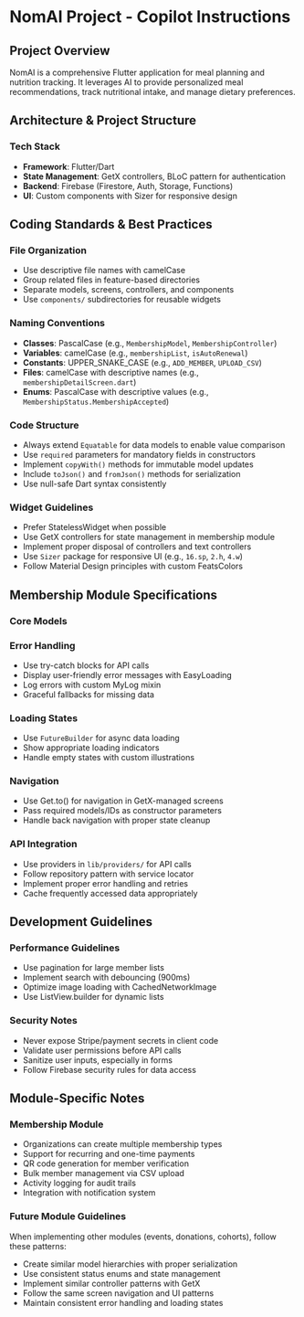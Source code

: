 # NomAI Project - Copilot Instructions

## Project Overview

NomAI is a comprehensive Flutter application for meal planning and nutrition tracking. It leverages AI to provide personalized meal recommendations, track nutritional intake, and manage dietary preferences.

## Architecture & Project Structure

### Tech Stack

- **Framework**: Flutter/Dart
- **State Management**: GetX controllers, BLoC pattern for authentication
- **Backend**: Firebase (Firestore, Auth, Storage, Functions)
- **UI**: Custom components with Sizer for responsive design



## Coding Standards & Best Practices

### File Organization

- Use descriptive file names with camelCase
- Group related files in feature-based directories
- Separate models, screens, controllers, and components
- Use `components/` subdirectories for reusable widgets

### Naming Conventions

- **Classes**: PascalCase (e.g., `MembershipModel`, `MembershipController`)
- **Variables**: camelCase (e.g., `membershipList`, `isAutoRenewal`)
- **Constants**: UPPER_SNAKE_CASE (e.g., `ADD_MEMBER`, `UPLOAD_CSV`)
- **Files**: camelCase with descriptive names (e.g., `membershipDetailScreen.dart`)
- **Enums**: PascalCase with descriptive values (e.g., `MembershipStatus.MembershipAccepted`)

### Code Structure

- Always extend `Equatable` for data models to enable value comparison
- Use `required` parameters for mandatory fields in constructors
- Implement `copyWith()` methods for immutable model updates
- Include `toJson()` and `fromJson()` methods for serialization
- Use null-safe Dart syntax consistently

### Widget Guidelines

- Prefer StatelessWidget when possible
- Use GetX controllers for state management in membership module
- Implement proper disposal of controllers and text controllers
- Use `Sizer` package for responsive UI (e.g., `16.sp`, `2.h`, `4.w`)
- Follow Material Design principles with custom FeatsColors

## Membership Module Specifications

### Core Models

### Error Handling

- Use try-catch blocks for API calls
- Display user-friendly error messages with EasyLoading
- Log errors with custom MyLog mixin
- Graceful fallbacks for missing data

### Loading States

- Use `FutureBuilder` for async data loading
- Show appropriate loading indicators
- Handle empty states with custom illustrations

### Navigation

- Use Get.to() for navigation in GetX-managed screens
- Pass required models/IDs as constructor parameters
- Handle back navigation with proper state cleanup

### API Integration

- Use providers in `lib/providers/` for API calls
- Follow repository pattern with service locator
- Implement proper error handling and retries
- Cache frequently accessed data appropriately

## Development Guidelines

### Performance Guidelines

- Use pagination for large member lists
- Implement search with debouncing (900ms)
- Optimize image loading with CachedNetworkImage
- Use ListView.builder for dynamic lists

### Security Notes

- Never expose Stripe/payment secrets in client code
- Validate user permissions before API calls
- Sanitize user inputs, especially in forms
- Follow Firebase security rules for data access

## Module-Specific Notes

### Membership Module

- Organizations can create multiple membership types
- Support for recurring and one-time payments
- QR code generation for member verification
- Bulk member management via CSV upload
- Activity logging for audit trails
- Integration with notification system

### Future Module Guidelines

When implementing other modules (events, donations, cohorts), follow these patterns:

- Create similar model hierarchies with proper serialization
- Use consistent status enums and state management
- Implement similar controller patterns with GetX
- Follow the same screen navigation and UI patterns
- Maintain consistent error handling and loading states
